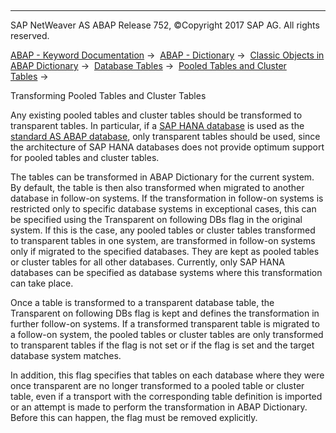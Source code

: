   

* * *

SAP NetWeaver AS ABAP Release 752, ©Copyright 2017 SAP AG. All rights reserved.

[ABAP - Keyword Documentation](javascript:call_link\('abenabap.htm'\)) →  [ABAP - Dictionary](javascript:call_link\('abenabap_dictionary.htm'\)) →  [Classic Objects in ABAP Dictionary](javascript:call_link\('abenddic_classical_objects.htm'\)) →  [Database Tables](javascript:call_link\('abenddic_database_tables.htm'\)) →  [Pooled Tables and Cluster Tables](javascript:call_link\('abenddic_database_tables_poolclu.htm'\)) → 

Transforming Pooled Tables and Cluster Tables

Any existing pooled tables and cluster tables should be transformed to transparent tables. In particular, if a [SAP HANA database](javascript:call_link\('abenhana_database_glosry.htm'\) "Glossary Entry") is used as the [standard AS ABAP database](javascript:call_link\('abenstandard_db_glosry.htm'\) "Glossary Entry"), only transparent tables should be used, since the architecture of SAP HANA databases does not provide optimum support for pooled tables and cluster tables.

The tables can be transformed in ABAP Dictionary for the current system. By default, the table is then also transformed when migrated to another database in follow-on systems. If the transformation in follow-on systems is restricted only to specific database systems in exceptional cases, this can be specified using the Transparent on following DBs flag in the original system. If this is the case, any pooled tables or cluster tables transformed to transparent tables in one system, are transformed in follow-on systems only if migrated to the specified databases. They are kept as pooled tables or cluster tables for all other databases. Currently, only SAP HANA databases can be specified as database systems where this transformation can take place.

Once a table is transformed to a transparent database table, the Transparent on following DBs flag is kept and defines the transformation in further follow-on systems. If a transformed transparent table is migrated to a follow-on system, the pooled tables or cluster tables are only transformed to transparent tables if the flag is not set or if the flag is set and the target database system matches.

In addition, this flag specifies that tables on each database where they were once transparent are no longer transformed to a pooled table or cluster table, even if a transport with the corresponding table definition is imported or an attempt is made to perform the transformation in ABAP Dictionary. Before this can happen, the flag must be removed explicitly.